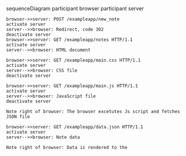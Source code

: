 sequenceDiagram
    participant browser
    participant server

    browser->>server: POST /exampleapp/new_note
    activate server
    server-->>browser: Redirect, code 302
    deactivate server
    browser->>server: GET /exampleapp/notes HTTP/1.1
    activate server
    server-->>browser: HTML document

    browser->>server: GET /exampleapp/main.css HTTP/1.1
    activate server
    server-->>browser: CSS file
    deactivate server

    browser->>server: GET /exampleapp/main.js HTTP/1.1
    activate server
    server-->>browser: JavaScript file
    deactivate server

    Note right of browser: The browser excetutes Js script and fetches JSON file

    browser->>server: GET /exampleapp/data.json HTTP/1.1
    activate server
    server-->>browser: Note data

    Note right of browser: Data is rendered to the 
    
